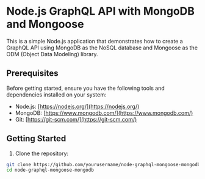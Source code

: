 # Node.js GraphQL API with MongoDB and Mongoose

This is a simple Node.js application that demonstrates how to create a GraphQL API using MongoDB as the NoSQL database and Mongoose as the ODM (Object Data Modeling) library.

## Prerequisites

Before getting started, ensure you have the following tools and dependencies installed on your system:

- Node.js: [https://nodejs.org/](https://nodejs.org/)
- MongoDB: [https://www.mongodb.com/](https://www.mongodb.com/)
- Git: [https://git-scm.com/](https://git-scm.com/)

## Getting Started

1. Clone the repository:

```bash
git clone https://github.com/yourusername/node-graphql-mongoose-mongodb.git
cd node-graphql-mongoose-mongodb

```

